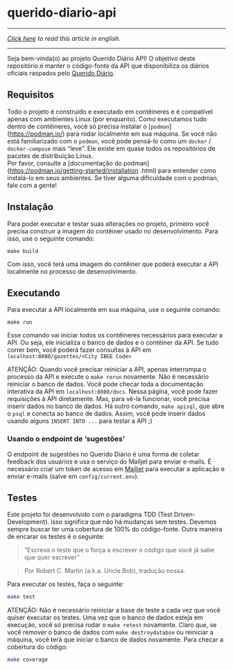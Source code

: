 # querido-diario-api

______________________________________

_[Click here](languages/en-US/README.md) to read this article in english._
______________________________________

Seja bem-vinda(o) ao projeto Querido Diário API! O objetivo deste repositório é manter o 
código-fonte da API que disponibiliza os diários oficiais raspados pelo [Querido Diário](https://github.com/okfn-brasil/querido-diario). 

## Requisitos

Todo o projeto é construído e executado em contêineres e é compatível apenas com ambientes Linux 
(por enquanto). Como executamos tudo dentro de contêineres, você só precisa instalar o [`podman`]
 (https://podman.io/) para rodar localmente em sua máquina. Se você não está familiarizado com o 
 `podman`, você pode pensá-lo como um `docker` /` docker-compose` mais “leve”. Ele existe em 
 quase todos os repositórios de pacotes de distribuição Linux.     
Por favor, consulte a  [documentação do podman](https://podman.io/getting-started/installation
.html) para entender como instalá-lo em seus ambientes. Se tiver alguma dificuldade com o podman, fale com a gente! 

## Instalação

Para poder executar e testar suas alterações no projeto, primeiro você precisa construir a imagem
 do contêiner usado no desenvolvimento. Para isso, use o seguinte comando: 

```
make build
```

Com isso, você terá uma imagem do contêiner que poderá executar a API localmente no processo de desenvolvimento. 

## Executando

Para executar a API localmente em sua máquina, use o seguinte comando:

```
make run
```

Esse comando vai iniciar todos os contêineres necessários para executar a API. Ou seja, ele inicializa o banco de dados e o contêiner da API. Se tudo correr bem, você poderá fazer consultas à API em `localhost:8080/gazettes/<City IBGE Code>`

ATENÇÃO: Quando você precisar reiniciar a API, apenas interrompa o processo da API e execute o `make rerun` novamente. Não é necessário reiniciar o banco de dados.
Você pode checar toda a documentação interativa da API em  `localhost:8080/docs`. Nessa página, você pode fazer requisições à API diretamente. Mas, para vê-la funcionar, você precisa inserir dados no banco de dados. Há outro comando, `make apisql`, que abre o `psql` e conecta ao banco de dados. Assim, você pode inserir dados usando alguns `INSERT INTO ...` para testar a API  ;)

### Usando o endpoint de ‘sugestões’

O endpoint de sugestões no Querido Diário é uma forma de coletar feedback dos usuários e usa o serviço do Mailjet para enviar e-mails. É necessário criar um token de acesso em [Mailjet](www.mailjet.com) para executar a aplicação e enviar e-mails  (salve em `config/current.env`).

## Testes

Este projeto foi desenvolvido com o paradigma TDD (Test Driven-Development). Isso significa que não há mudanças sem testes. Devemos sempre buscar ter uma cobertura de 100% do código-fonte. Outra maneira de encarar os testes é o seguinte:

>  “Escreva o teste que o força a escrever o código que você já sabe que quer escrever” 

> Por Robert C. Martin (a.k.a. Uncle Bob), tradução nossa.

Para executar os testes, faça o seguinte:

```bash
make test
```

ATENÇÃO: Não é necessário reiniciar a base de teste a cada vez que você quiser executar os testes. Uma vez que o banco de dados esteja em execução, você só precisa rodar o  `make retest` novamente. Claro que, se você remover o banco de dados com `make destroydatabse` ou reiniciar a máquina, você terá que iniciar o banco de dados novamente. 
Para checar a cobertura do código:

```bash
make coverage
```

